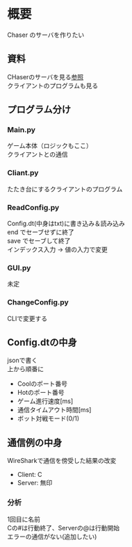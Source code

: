
# 概要

Chaser のサーバを作りたい

## 資料

CHaserのサーバを見る[参照](http://www.procon-asahikawa.org/files/2020U16rule.pdf)  
クライアントのプログラムも見る

## プログラム分け

### Main.py

ゲーム本体（ロジックもここ）  
クライアントとの通信

### Cliant.py

たたき台にするクライアントのプログラム

### ReadConfig.py

Config.dt(中身はtxt)に書き込み＆読み込み  
end でセーブせずに終了  
save でセーブして終了  
インデックス入力 → 値の入力で変更

### GUI.py

未定

### ChangeConfig.py

CLIで変更する

## Config.dtの中身

jsonで書く  
上から順番に  

- Coolのポート番号
- Hotのポート番号
- ゲーム進行速度[ms]
- 通信タイムアウト時間[ms]
- ボット対戦モード(0/1)

## 通信例の中身

WireSharkで通信を傍受した結果の改変  

- Client: C  
- Server: 無印

### 分析

1回目に名前  
Cの#は行動終了、Serverの@は行動開始  
エラーの通信がない(追加したい)
